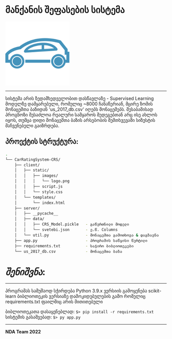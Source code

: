 # მანქანის შეფასების სისტემა
<img src="https://github.com/grcheulishvili/Fintech-Project-NDA/blob/main/client/static/images/logo.png" width="200" />

<hr>
სისტემა არის ზედამხედველობით დასწავლაზე - Supervised Learning მოდელზე დამყარებული,
რომელიც ~8000 ჩანაწერიან, მცირე ზომის მონაცემთა ბაზიდან 'us_2017_db.csv' იღებს მონაცემებს. შესაბამისად 
პროგნოზი შესაძლოა რეალური სამყაროს შედეგებთან არც ისე ახლოს იყოს, თუმცა დიდი მონაცემთა
ბაზის არსებობის შემთხვევაში სიზუსტის მაჩვენებელი გაიზრდება.

## პროექტის სტრუქტურა:
```bash
.
└── CarRatingSystem-CRS/
    ├── client/
    │   ├── static/
    │   │   ├── images/
    │   │   │   └── logo.png
    │   │   ├── script.js
    │   │   └── style.css
    │   └── templates/
    │       └── index.html
    ├── server/
    │   ├── __pycache__
    │   ├── data/
    │   │   ├── CRS_Model.pickle   - გაწვრთნილი მოდელი
    │   │   └── svetebi.json       - ე.წ. Columns
    │   └── util.py                - მონაცემთა გამოთხოვა & დაგზავნა
    ├── app.py                     - პროგრამის საწყისი წერტილი
    ├── requirements.txt           - საჭირო ბიბლიოთეკები
    └── us_2017_db.csv             - მონაცემთა ბაზა

```

# *შენიშვნა*:
--------
პროგრამას სამუშაოდ სჭირდება Python 3.9.x ვერსიის გამოყენება
scikit-learn ბიბლიოთეკის ვერსიაზე დამოკიდებულების გამო
რომელიც requirements.txt ფაილშიც არის მითითებული

ბიბლიოთეკათა დასაყენებლად:
`$> pip install -r requirements.txt`
<br>
სისტემის გასაშვებად:
`$> py app.py`

-------
**NDA Team 2022**
